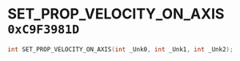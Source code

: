 # SET_PROP_VELOCITY_ON_AXIS `0xC9F3981D`

```cpp
int SET_PROP_VELOCITY_ON_AXIS(int _Unk0, int _Unk1, int _Unk2);
```
